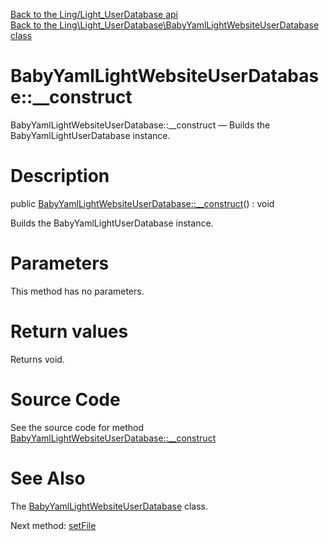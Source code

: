 [Back to the Ling/Light_UserDatabase api](https://github.com/lingtalfi/Light_UserDatabase/blob/master/doc/api/Ling/Light_UserDatabase.md)<br>
[Back to the Ling\Light_UserDatabase\BabyYamlLightWebsiteUserDatabase class](https://github.com/lingtalfi/Light_UserDatabase/blob/master/doc/api/Ling/Light_UserDatabase/BabyYamlLightWebsiteUserDatabase.md)


BabyYamlLightWebsiteUserDatabase::__construct
================



BabyYamlLightWebsiteUserDatabase::__construct — Builds the BabyYamlLightUserDatabase instance.




Description
================


public [BabyYamlLightWebsiteUserDatabase::__construct](https://github.com/lingtalfi/Light_UserDatabase/blob/master/doc/api/Ling/Light_UserDatabase/BabyYamlLightWebsiteUserDatabase/__construct.md)() : void




Builds the BabyYamlLightUserDatabase instance.




Parameters
================

This method has no parameters.


Return values
================

Returns void.








Source Code
===========
See the source code for method [BabyYamlLightWebsiteUserDatabase::__construct](https://github.com/lingtalfi/Light_UserDatabase/blob/master/BabyYamlLightWebsiteUserDatabase.php#L136-L150)


See Also
================

The [BabyYamlLightWebsiteUserDatabase](https://github.com/lingtalfi/Light_UserDatabase/blob/master/doc/api/Ling/Light_UserDatabase/BabyYamlLightWebsiteUserDatabase.md) class.

Next method: [setFile](https://github.com/lingtalfi/Light_UserDatabase/blob/master/doc/api/Ling/Light_UserDatabase/BabyYamlLightWebsiteUserDatabase/setFile.md)<br>

